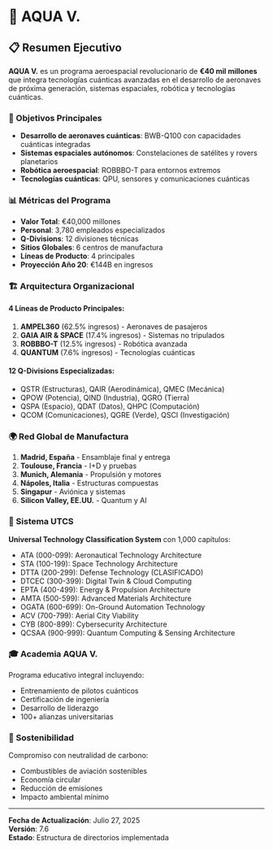 # 🚀 AQUA V. 

## 📋 Resumen Ejecutivo

**AQUA V.** es un programa aeroespacial revolucionario de **€40 mil millones** que integra tecnologías cuánticas avanzadas en el desarrollo de aeronaves de próxima generación, sistemas espaciales, robótica y tecnologías cuánticas.

### 🎯 Objetivos Principales

- **Desarrollo de aeronaves cuánticas**: BWB-Q100 con capacidades cuánticas integradas
- **Sistemas espaciales autónomos**: Constelaciones de satélites y rovers planetarios
- **Robótica aeroespacial**: ROBBBO-T para entornos extremos
- **Tecnologías cuánticas**: QPU, sensores y comunicaciones cuánticas

### 📊 Métricas del Programa

- **Valor Total**: €40,000 millones
- **Personal**: 3,780 empleados especializados
- **Q-Divisions**: 12 divisiones técnicas
- **Sitios Globales**: 6 centros de manufactura
- **Líneas de Producto**: 4 principales
- **Proyección Año 20**: €144B en ingresos

### 🏗️ Arquitectura Organizacional

#### 4 Líneas de Producto Principales:
1. **AMPEL360** (62.5% ingresos) - Aeronaves de pasajeros
2. **GAIA AIR & SPACE** (17.4% ingresos) - Sistemas no tripulados
3. **ROBBBO-T** (12.5% ingresos) - Robótica avanzada
4. **QUANTUM** (7.6% ingresos) - Tecnologías cuánticas

#### 12 Q-Divisions Especializadas:
- QSTR (Estructuras), QAIR (Aerodinámica), QMEC (Mecánica)
- QPOW (Potencia), QIND (Industria), QGRO (Tierra)
- QSPA (Espacio), QDAT (Datos), QHPC (Computación)
- QCOM (Comunicaciones), QGRE (Verde), QSCI (Investigación)

### 🌍 Red Global de Manufactura

1. **Madrid, España** - Ensamblaje final y entrega
2. **Toulouse, Francia** - I+D y pruebas
3. **Munich, Alemania** - Propulsión y motores
4. **Nápoles, Italia** - Estructuras compuestas
5. **Singapur** - Aviónica y sistemas
6. **Silicon Valley, EE.UU.** - Quantum y AI

### 🔧 Sistema UTCS

**Universal Technology Classification System** con 1,000 capítulos:
- ATA (000-099): Aeronautical Technology Architecture
- STA (100-199): Space Technology Architecture
- DTTA (200-299): Defense Technology (CLASIFICADO)
- DTCEC (300-399): Digital Twin & Cloud Computing
- EPTA (400-499): Energy & Propulsion Architecture
- AMTA (500-599): Advanced Materials Architecture
- OGATA (600-699): On-Ground Automation Technology
- ACV (700-799): Aerial City Viability
- CYB (800-899): Cybersecurity Architecture
- QCSAA (900-999): Quantum Computing & Sensing Architecture

### 🎓 Academia AQUA V.

Programa educativo integral incluyendo:
- Entrenamiento de pilotos cuánticos
- Certificación de ingeniería
- Desarrollo de liderazgo
- 100+ alianzas universitarias

### 🌱 Sostenibilidad

Compromiso con neutralidad de carbono:
- Combustibles de aviación sostenibles
- Economía circular
- Reducción de emisiones
- Impacto ambiental mínimo

---

**Fecha de Actualización**: Julio 27, 2025  
**Versión**: 7.6  
**Estado**: Estructura de directorios implementada
